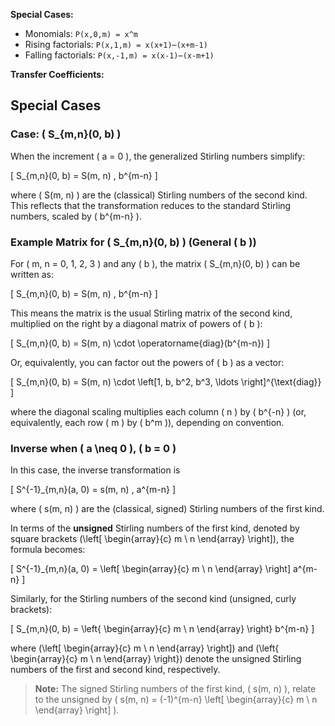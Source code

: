 **Special Cases:**
- Monomials: `P(x,0,m) = x^m`
- Rising factorials: `P(x,1,m) = x(x+1)⋯(x+m-1)`
- Falling factorials: `P(x,-1,m) = x(x-1)⋯(x-m+1)`

**Transfer Coefficients:**
## Special Cases

### Case: \( S_{m,n}(0, b) \)

When the increment \( a = 0 \), the generalized Stirling numbers simplify:

\[
S_{m,n}(0, b) = S(m, n) \, b^{m-n}
\]

where \( S(m, n) \) are the (classical) Stirling numbers of the second kind. This reflects that the transformation reduces to the standard Stirling numbers, scaled by \( b^{m-n} \).

### Example Matrix for \( S_{m,n}(0, b) \) (General \( b \))

For \( m, n = 0, 1, 2, 3 \) and any \( b \), the matrix \( S_{m,n}(0, b) \) can be written as:

\[
S_{m,n}(0, b) = S(m, n) \, b^{m-n}
\]

This means the matrix is the usual Stirling matrix of the second kind, multiplied on the right by a diagonal matrix of powers of \( b \):

\[
S_{m,n}(0, b) = S(m, n) \cdot \operatorname{diag}(b^{m-n})
\]

Or, equivalently, you can factor out the powers of \( b \) as a vector:

\[
S_{m,n}(0, b) = S(m, n) \cdot \left[1, b, b^2, b^3, \ldots \right]^{\text{diag}}
\]

where the diagonal scaling multiplies each column \( n \) by \( b^{-n} \) (or, equivalently, each row \( m \) by \( b^m \)), depending on convention.

### Inverse when \( a \neq 0 \), \( b = 0 \)

In this case, the inverse transformation is

\[
S^{-1}_{m,n}(a, 0) = s(m, n) \, a^{m-n}
\]

where \( s(m, n) \) are the (classical, signed) Stirling numbers of the first kind.

In terms of the **unsigned** Stirling numbers of the first kind, denoted by square brackets \(\left[ \begin{array}{c} m \\ n \end{array} \right]\), the formula becomes:

\[
S^{-1}_{m,n}(a, 0) = \left[ \begin{array}{c} m \\ n \end{array} \right] a^{m-n}
\]

Similarly, for the Stirling numbers of the second kind (unsigned, curly brackets):

\[
S_{m,n}(0, b) = \left\{ \begin{array}{c} m \\ n \end{array} \right\} b^{m-n}
\]

where \(\left[ \begin{array}{c} m \\ n \end{array} \right]\) and \(\left\{ \begin{array}{c} m \\ n \end{array} \right\}\) denote the unsigned Stirling numbers of the first and second kind, respectively.

> **Note:** The signed Stirling numbers of the first kind, \( s(m, n) \), relate to the unsigned by \( s(m, n) = (-1)^{m-n} \left[ \begin{array}{c} m \\ n \end{array} \right] \).